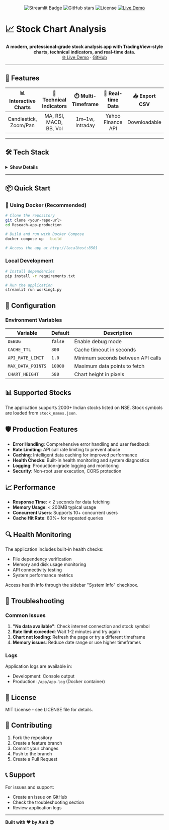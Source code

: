 <p align="center">
  <img src="https://img.shields.io/badge/Streamlit-Stock%20Analysis-blueviolet?style=for-the-badge&logo=streamlit" alt="Streamlit Badge" />
  <img src="https://img.shields.io/github/stars/AmitJ2005/Reseach-app-production?style=for-the-badge" alt="GitHub stars" />
  <img src="https://img.shields.io/github/license/AmitJ2005/Reseach-app-production?style=for-the-badge" alt="License" />
  <a href="https://researchstock.streamlit.app/">
    <img src="https://img.shields.io/badge/Live%20Demo-Online-green?style=for-the-badge&logo=streamlit" alt="Live Demo" />
  </a>
</p>

# 📈 Stock Chart Analysis

<p align="center">
  <b>A modern, professional-grade stock analysis app with TradingView-style charts, technical indicators, and real-time data.</b><br>
  <a href="https://researchstock.streamlit.app/">🌐 Live Demo</a> ·
  <a href="https://github.com/AmitJ2005/Reseach-app-production">GitHub</a>
</p>

---

## 🚀 Features

<div align="center">

| 📊 Interactive Charts | 🧮 Technical Indicators | ⏱️ Multi-Timeframe | 🔄 Real-time Data | 📥 Export CSV | 📱 Responsive |
|:---------------------:|:----------------------:|:------------------:|:-----------------:|:-------------:|:-------------:|
| Candlestick, Zoom/Pan | MA, RSI, MACD, BB, Vol | 1m–1w, Intraday    | Yahoo Finance API | Downloadable  | Mobile Ready  |

</div>

---

## 🛠️ Tech Stack

<details>
<summary><b>Show Details</b></summary>

- <b>Frontend:</b> Streamlit, Lightweight Charts
- <b>Data:</b> Yahoo Finance (yfinance), Pandas, NumPy
- <b>Technical Analysis:</b> TA-Lib, Custom indicators
- <b>Deployment:</b> Docker, Docker Compose

</details>

---

## 📦 Quick Start

### 🚢 Using Docker (Recommended)

```bash
# Clone the repository
git clone <your-repo-url>
cd Reseach-app-production

# Build and run with Docker Compose
docker-compose up --build

# Access the app at http://localhost:8501
```

### Local Development

```bash
# Install dependencies
pip install -r requirements.txt

# Run the application
streamlit run working1.py
```


## 🔧 Configuration

### Environment Variables

| Variable | Default | Description |
|----------|---------|-------------|
| `DEBUG` | `false` | Enable debug mode |
| `CACHE_TTL` | `300` | Cache timeout in seconds |
| `API_RATE_LIMIT` | `1.0` | Minimum seconds between API calls |
| `MAX_DATA_POINTS` | `10000` | Maximum data points to fetch |
| `CHART_HEIGHT` | `580` | Chart height in pixels |



## 📊 Supported Stocks

The application supports 2000+ Indian stocks listed on NSE. Stock symbols are loaded from `stock_names.json`.

## 🛡️ Production Features

- **Error Handling**: Comprehensive error handling and user feedback
- **Rate Limiting**: API call rate limiting to prevent abuse
- **Caching**: Intelligent data caching for improved performance
- **Health Checks**: Built-in health monitoring and system diagnostics
- **Logging**: Production-grade logging and monitoring
- **Security**: Non-root user execution, CORS protection

## 📈 Performance

- **Response Time**: < 2 seconds for data fetching
- **Memory Usage**: < 200MB typical usage
- **Concurrent Users**: Supports 10+ concurrent users
- **Cache Hit Rate**: 80%+ for repeated queries

## 🔍 Health Monitoring

The application includes built-in health checks:

- File dependency verification
- Memory and disk usage monitoring
- API connectivity testing
- System performance metrics

Access health info through the sidebar "System Info" checkbox.

## 🐛 Troubleshooting

### Common Issues

1. **"No data available"**: Check internet connection and stock symbol
2. **Rate limit exceeded**: Wait 1-2 minutes and try again
3. **Chart not loading**: Refresh the page or try a different timeframe
4. **Memory issues**: Reduce date range or use higher timeframes

### Logs

Application logs are available in:
- Development: Console output
- Production: `/app/app.log` (Docker container)

## 📝 License

MIT License - see LICENSE file for details.

## 🤝 Contributing

1. Fork the repository
2. Create a feature branch
3. Commit your changes
4. Push to the branch
5. Create a Pull Request

## 📞 Support

For issues and support:
- Create an issue on GitHub
- Check the troubleshooting section
- Review application logs

---

**Built with ❤️ by Amit 😊**